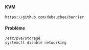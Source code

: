 #### KVM
```
https://github.com/debauchee/barrier
```


#### Problème
```
/etc/pve/storage
systemctl disable networking
```
